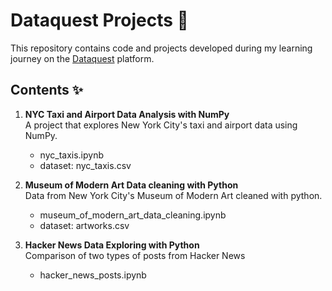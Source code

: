 # Dataquest Projects 🌱

This repository contains code and projects developed during my learning journey on the [Dataquest](https://www.dataquest.io/) platform.

## Contents ✨

1) **NYC Taxi and Airport Data Analysis with NumPy**  
   A project that explores New York City's taxi and airport data using NumPy.
   * nyc_taxis.ipynb
   * dataset: nyc_taxis.csv
     
2) **Museum of Modern Art Data cleaning with Python**  
   Data from New York City's Museum of Modern Art cleaned with python.
   * museum_of_modern_art_data_cleaning.ipynb  
   * dataset: artworks.csv
  
3) **Hacker News Data Exploring with Python**  
   Comparison of two types of posts from Hacker News
   * hacker_news_posts.ipynb

